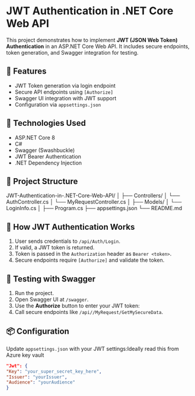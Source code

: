 # JWT Authentication in .NET Core Web API

This project demonstrates how to implement **JWT (JSON Web Token) Authentication** in an ASP.NET Core Web API. It includes secure endpoints, token generation, and Swagger integration for testing.

## 🚀 Features

- JWT Token generation via login endpoint
- Secure API endpoints using `[Authorize]`
- Swagger UI integration with JWT support
- Configuration via `appsettings.json`

## 🔧 Technologies Used

- ASP.NET Core 8
- C#
- Swagger (Swashbuckle)
- JWT Bearer Authentication
- .NET Dependency Injection

## 📁 Project Structure

JWT-Authentication-in-.NET-Core-Web-API/
│
├── Controllers/
│   └── AuthController.cs
│   └── MyRequestController.cs
│
├── Models/
│   └── LoginInfo.cs
│
├── Program.cs
├── appsettings.json
└── README.md

## 🔐 How JWT Authentication Works

1. User sends credentials to `/api/Auth/Login`.
2. If valid, a JWT token is returned.
3. Token is passed in the `Authorization` header as `Bearer <token>`.
4. Secure endpoints require `[Authorize]` and validate the token.

## 🧪 Testing with Swagger

1. Run the project.
2. Open Swagger UI at `/swagger`.
3. Use the **Authorize** button to enter your JWT token:
4. Call secure endpoints like `/api//MyRequest/GetMySecureData`.

## 📦 Configuration

Update `appsettings.json` with your JWT settings:Ideally read this from Azure key vault

```json
"Jwt": {
"Key": "your_super_secret_key_here",
"Issuer": "yourIssuer",
"Audience": "yourAudience"
}
